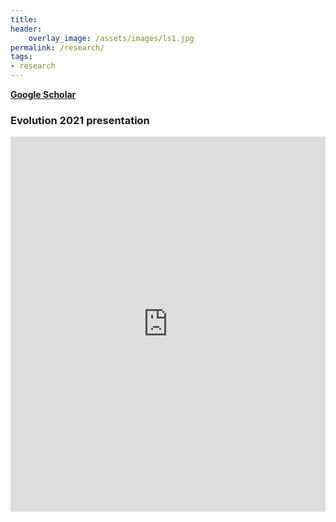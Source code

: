 ```yaml
---
title:
header:
    overlay_image: /assets/images/ls1.jpg
permalink: /research/
tags:
- research
---
```


[**Google Scholar**](https://scholar.google.com/citations?hl=en&user=fddibuQAAAAJ&view_op=list_works&sortby=pubdate)

### Evolution 2021 presentation

<iframe src='https://docs.google.com/presentation/d/e/2PACX-1vTiUiB5vTvoxITZ1FFB88SDNg3PWXy8fdYbF0qpQNZYaHLm8YhaSo7qeFgKgwRltw/pub?start=true&loop=true&delayms=5000' width='100%' height='600px' frameborder='0'>

### Recent Preprints and Publications

1. Helmstetter, A.J, Glemin, S.,  Käfer, J., **Zenil-Ferguson, R.**, Sauquet, H., de Boer, H., Dagallier, L.M.J., Mazet, N., Reboud, E.L., Couvreur, T.L.P, Condamine, F.L. Pulled Diversification Rates, Lineages-Through-Time Plots and Modern Macroevolutionary Modelling. [bioRxiv](https://www.biorxiv.org/content/10.1101/2021.01.04.424672v2) 2021.01.04.424672

2. Fumia, N., Rubinoff, D., **Zenil-Ferguson, R.**, Khoury, C.K.,  Pironon, S., Gore, M.A., Kantar, M.B. Interactions between specific breeding system and ploidy play a critical role in increasing niche adaptability in a global food crop. [bioRxiv](https://www.biorxiv.org/content/10.1101/2020.09.09.290429v2) 2020.09.09.290429

3.  **Zenil-Ferguson, R**., Burleigh, G., Igic, B., Freyman, W.A., Mayrose, I. and Goldberg, E.E. 2019. Interaction between Ploidy, Breeding System, and Lineage Diversification. New Phytologist. [pdf](/assets/docs/Zenil-Ferguson_et_al-2019-New_Phytologist.pdf) [supp1](/assets/docs/Zenil-Ferguson_et_al-2019-New_Phytologist.sup-2.pdf) [supp 2](assets/docs/Zenil-Ferguson_et_al-2019-New_Phytologist.sup-1.pdf)

4.  Ferguson, J.M., Taper, M.L., **Zenil-Ferguson, R.**, Jasieniuk, M. and Maxwell, B., 2019. Incorporating parameter estimability into model selection. Frontiers in Ecology and Evolution, 7, p.427.

5. Rivero, R., Sessa, E.B. and **Zenil‐Ferguson, R.** 2019. EyeChrom and CCDBcurator: Visualizing chromosome count data from plants. Applications in Plant Sciences.
Undergrad research: [Visit Eyechrom website](eyechrom.com)

6.  Uyeda, J.C., **Zenil-Ferguson, R.** and Pennell, M.W., 2018.Rethinking phylogenetic comparative methods. Systematic Biology, 67(6), pp.1091-1109.

7.  **Zenil‐Ferguson, R.**, Burleigh, J.G. and Ponciano, J.M., 2018. chromploid: An R package for chromosome number evolution across the plant tree of life. Applications in plant sciences, 6(3), p.e1037.

8. Landis, J.B., Bell, C.D., Hernandez, M., **Zenil-Ferguson, R.**, McCarthy, E.W., Soltis, D.E. and Soltis, P.S., 2018. Evolution of floral traits and impact of reproductive mode on diversification in the phlox family (Polemoniaceae). Molecular phylogenetics and evolution, 127, pp.878-890.


